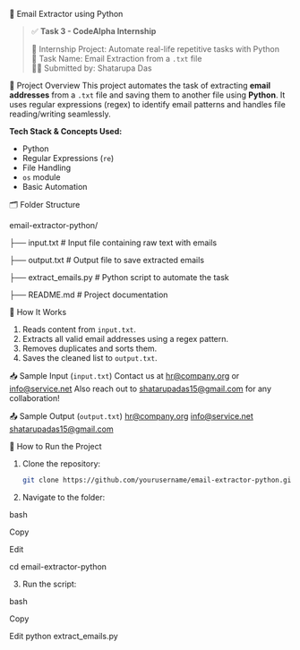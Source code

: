 📧 Email Extractor using Python

> ✅ **Task 3 - CodeAlpha Internship**
>
> 🔖 Internship Project: Automate real-life repetitive tasks with Python  
> 🚀 Task Name: Email Extraction from a `.txt` file  
> 👩‍💻 Submitted by: Shatarupa Das

📌 Project Overview
This project automates the task of extracting **email addresses** from a `.txt` file and saving them to another file using **Python**. It uses regular expressions (regex) to identify email patterns and handles file reading/writing seamlessly.

**Tech Stack & Concepts Used:**
- Python
- Regular Expressions (`re`)
- File Handling
- `os` module
- Basic Automation

🗂️ Folder Structure

email-extractor-python/

├── input.txt # Input file containing raw text with emails

├── output.txt # Output file to save extracted emails

├── extract_emails.py # Python script to automate the task

├── README.md # Project documentation

🚀 How It Works
1. Reads content from `input.txt`.
2. Extracts all valid email addresses using a regex pattern.
3. Removes duplicates and sorts them.
4. Saves the cleaned list to `output.txt`.

📥 Sample Input (`input.txt`)
Contact us at hr@company.org or info@service.net
Also reach out to shatarupadas15@gmail.com for any collaboration!

📤 Sample Output (`output.txt`)
hr@company.org
info@service.net
shatarupadas15@gmail.com


🔄 How to Run the Project
1. Clone the repository:
   ```bash
   git clone https://github.com/yourusername/email-extractor-python.git
2. Navigate to the folder:

bash

  Copy
  
  Edit
  
  cd email-extractor-python
  
3. Run the script:

bash

  Copy
  
  Edit
  python extract_emails.py
